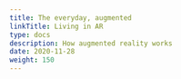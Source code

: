 ```yaml
---
title: The everyday, augmented
linkTitle: Living in AR
type: docs
description: How augmented reality works
date: 2020-11-28
weight: 150
---
```



